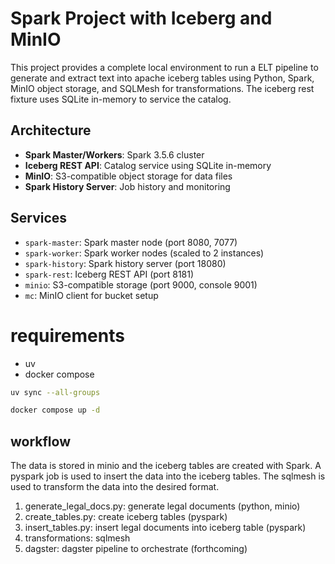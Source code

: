 # Spark Project with Iceberg and MinIO

This project provides a complete local environment to run a ELT pipeline to generate and extract text into apache iceberg tables using Python, Spark, MinIO object storage, and SQLMesh for transformations.  The iceberg rest fixture uses SQLite in-memory to service the catalog.

## Architecture

- **Spark Master/Workers**: Spark 3.5.6 cluster
- **Iceberg REST API**: Catalog service using SQLite in-memory
- **MinIO**: S3-compatible object storage for data files
- **Spark History Server**: Job history and monitoring

## Services

- `spark-master`: Spark master node (port 8080, 7077)
- `spark-worker`: Spark worker nodes (scaled to 2 instances)
- `spark-history`: Spark history server (port 18080)
- `spark-rest`: Iceberg REST API (port 8181)
- `minio`: S3-compatible storage (port 9000, console 9001)
- `mc`: MinIO client for bucket setup

# requirements
- uv 
- docker compose

``` bash
uv sync --all-groups
```
``` bash
docker compose up -d
```

## workflow
The data is stored in minio and the iceberg tables are created with Spark. A pyspark job is used to insert the data into the iceberg tables.  The sqlmesh is used to transform the data into the desired format.

1. generate_legal_docs.py: generate legal documents (python, minio)
2. create_tables.py: create iceberg tables (pyspark)
3. insert_tables.py: insert legal documents into iceberg table (pyspark)
4. transformations: sqlmesh 
5. dagster: dagster pipeline to orchestrate (forthcoming) 